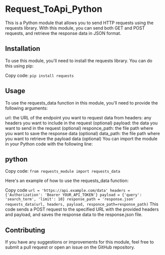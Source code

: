 # Request_ToApi_Python

This is a Python module that allows you to send HTTP requests using the requests library. With this module, you can send both GET and POST requests, and retrieve the response data in JSON format.

## Installation
To use this module, you'll need to install the requests library. You can do this using pip:

Copy code: 
  `pip install requests`

## Usage
To use the requests_data function in this module, you'll need to provide the following arguments:

url: the URL of the endpoint you want to request data from
headers: any headers you want to include in the request (optional)
payload: the data you want to send in the request (optional)
responce_path: the file path where you want to save the response data (optional)
data_path: the file path where you want to retrieve the payload data (optional)
You can import the module in your Python code with the following line:

## python
Copy code:
  `from requests_module import requests_data`

Here's an example of how to use the requests_data function:

Copy code
`url = 'https://api.example.com/data'
headers = {'Authorization': 'Bearer YOUR_API_TOKEN'}
payload = {'query': 'search_term', 'limit': 10}
response_path = 'response.json'
requests_data(url, headers, payload, responce_path=response_path)`
This code sends a POST request to the specified URL with the provided headers and payload, and saves the response data to the response.json file.

## Contributing
If you have any suggestions or improvements for this module, feel free to submit a pull request or open an issue on the GitHub repository.

